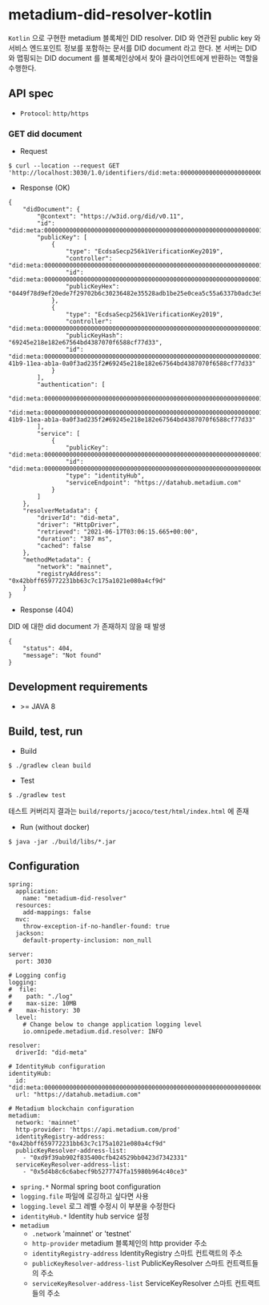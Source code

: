 # metadium-did-resolver-kotlin

```Kotlin``` 으로 구현한 metadium 블록체인 DID resolver. DID 와 연관된 public key 와 서비스 엔드포인트 정보를 포함하는 문서를 DID document 라고 한다.
본 서버는 DID 와 맵핑되는 DID document 를 블록체인상에서 찾아 클라이언트에게 반환하는 역할을 수행한다.

## API spec

* ```Protocol```: ```http/https``` 

### GET did document

* Request
```
$ curl --location --request GET 'http://localhost:3030/1.0/identifiers/did:meta:000000000000000000000000000000000000000000000000000000000000112b'
```

* Response (OK)

```
{
    "didDocument": {
        "@context": "https://w3id.org/did/v0.11",
        "id": "did:meta:000000000000000000000000000000000000000000000000000000000000112b",
        "publicKey": [
            {
                "type": "EcdsaSecp256k1VerificationKey2019",
                "controller": "did:meta:000000000000000000000000000000000000000000000000000000000000112b",
                "id": "did:meta:000000000000000000000000000000000000000000000000000000000000112b#MetaManagementKey#0c65a336fc97d4cf830baeb739153f312cbefcc9",
                "publicKeyHex": "0449f78d9ef20ede7f29702b6c30236482e35528adb1be25e0cea5c55a6337b0adc3e9d12c75bb46e6b7a589c7cd538a9d47a1cadca37286d249be01b83a95db83"
            },
            {
                "type": "EcdsaSecp256k1VerificationKey2019",
                "controller": "did:meta:000000000000000000000000000000000000000000000000000000000000112b",
                "publicKeyHash": "69245e218e182e67564bd4387070f6588cf77d33",
                "id": "did:meta:000000000000000000000000000000000000000000000000000000000000112b#f7c5b186-41b9-11ea-ab1a-0a0f3ad235f2#69245e218e182e67564bd4387070f6588cf77d33"
            }
        ],
        "authentication": [
            "did:meta:000000000000000000000000000000000000000000000000000000000000112b#MetaManagementKey#0c65a336fc97d4cf830baeb739153f312cbefcc9",
            "did:meta:000000000000000000000000000000000000000000000000000000000000112b#f7c5b186-41b9-11ea-ab1a-0a0f3ad235f2#69245e218e182e67564bd4387070f6588cf77d33"
        ],
        "service": [
            {
                "publicKey": "did:meta:000000000000000000000000000000000000000000000000000000000000112b#MetaManagementKey#0c65a336fc97d4cf830baeb739153f312cbefcc9",
                "id": "did:meta:0000000000000000000000000000000000000000000000000000000000000527",
                "type": "identityHub",
                "serviceEndpoint": "https://datahub.metadium.com"
            }
        ]
    },
    "resolverMetadata": {
        "driverId": "did-meta",
        "driver": "HttpDriver",
        "retrieved": "2021-06-17T03:06:15.665+00:00",
        "duration": "387 ms",
        "cached": false
    },
    "methodMetadata": {
        "network": "mainnet",
        "registryAddress": "0x42bbff659772231bb63c7c175a1021e080a4cf9d"
    }
}
```

* Response (404)  

DID 에 대한 did document 가 존재하지 않을 때 발생

```
{
    "status": 404,
    "message": "Not found"
}
```

## Development requirements
* \>= JAVA 8

## Build, test, run
* Build

```
$ ./gradlew clean build
```

* Test

```
$ ./gradlew test
```
테스트 커버리지 결과는 ```build/reports/jacoco/test/html/index.html``` 에 존재

* Run (without docker)

```
$ java -jar ./build/libs/*.jar
```

## Configuration
```
spring:
  application:
    name: "metadium-did-resolver"
  resources:
    add-mappings: false
  mvc:
    throw-exception-if-no-handler-found: true
  jackson:
    default-property-inclusion: non_null

server:
  port: 3030

# Logging config
logging:
#  file:
#    path: "./log"
#    max-size: 10MB
#    max-history: 30
  level:
    # Change below to change application logging level
    io.omnipede.metadium.did.resolver: INFO

resolver:
  driverId: "did-meta"

# IdentityHub configuration
identityHub:
  id: "did:meta:0000000000000000000000000000000000000000000000000000000000000527"
  url: "https://datahub.metadium.com"

# Metadium blockchain configuration
metadium:
  network: 'mainnet'
  http-provider: 'https://api.metadium.com/prod'
  identityRegistry-address: "0x42bbff659772231bb63c7c175a1021e080a4cf9d"
  publicKeyResolver-address-list:
    - "0xd9f39ab902f835400cfb424529bb0423d7342331"
  serviceKeyResolver-address-list:
    - "0x5d4b8c6c6abecf9b5277747fa15980b964c40ce3"

```
* ```spring.*``` Normal spring boot configuration
* ```logging.file``` 파일에 로깅하고 싶다면 사용
* ```logging.level``` 로그 레벨 수정시 이 부분을 수정한다
* ```identityHub.*``` Identity hub service 설정
* ```metadium```
    * ```.network``` 'mainnet' or 'testnet'
    * ```http-provider``` metadium 블록체인의 http provider 주소
    * ```identityRegistry-address``` IdentityRegistry 스마트 컨트랙트의 주소
    * ```publicKeyResolver-address-list``` PublicKeyResolver 스마트 컨트랙트들의 주소
    * ```serviceKeyResolver-address-list``` ServiceKeyResolver 스마트 컨트랙트들의 주소

